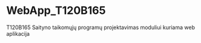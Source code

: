 # WebApp_T120B165
T120B165 Saityno taikomųjų programų projektavimas moduliui kuriama web aplikacija
